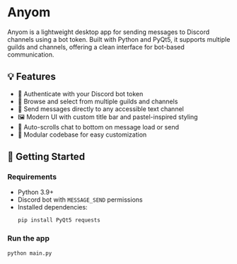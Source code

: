 # Anyom

Anyom is a lightweight desktop app for sending messages to Discord channels using a bot token. Built with Python and PyQt5, it supports multiple guilds and channels, offering a clean interface for bot-based communication.

## 💡 Features

- 🔐 Authenticate with your Discord bot token
- 🧭 Browse and select from multiple guilds and channels
- 💬 Send messages directly to any accessible text channel
- 🖼️ Modern UI with custom title bar and pastel-inspired styling
- 📜 Auto-scrolls chat to bottom on message load or send
- 🧱 Modular codebase for easy customization

## 🚀 Getting Started

### Requirements

- Python 3.9+
- Discord bot with `MESSAGE_SEND` permissions
- Installed dependencies:
  ```bash
  pip install PyQt5 requests
  ```
  
### Run the app
  ```bash
  python main.py
  ```
